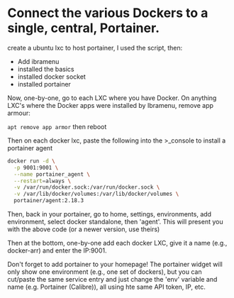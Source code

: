 # Connect the various Dockers to a single, central, Portainer. 

create a ubuntu lxc to host portainer, I used the script, then:

- Add ibramenu
- installed the basics
- installed docker socket
- installed portainer

Now, one-by-one, go to each LXC where you have Docker. On anything LXC's where the Docker apps were installed by Ibramenu, remove app armour:

`apt remove app armor` then reboot

Then on each docker lxc, paste the following into the >_console to install a portainer agent

```bash
docker run -d \
  -p 9001:9001 \
  --name portainer_agent \
  --restart=always \
  -v /var/run/docker.sock:/var/run/docker.sock \
  -v /var/lib/docker/volumes:/var/lib/docker/volumes \
  portainer/agent:2.18.3
```

Then, back in your portainer, go to home, settings, environments, add  environment, select docker standalone, then 'agent'. This will present you with the above code (or a newer version, use theirs)

Then at the bottom, one-by-one add each docker LXC, give it a name (e.g., docker-arr) and enter the IP:9001. 

Don't forget to add portainer to your homepage! The portainer widget will only show one environment (e.g., one set of dockers), but you can cut/paste the same service entry and just change the 'env' variable and name (e.g. Portainer (Calibre)), all using hte same API token, IP, etc.